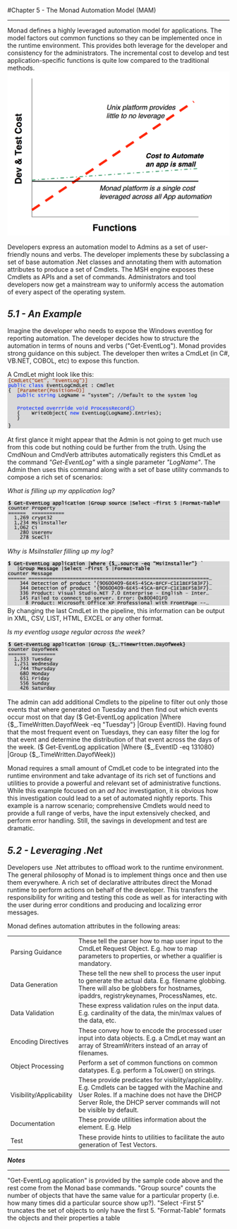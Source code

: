 #Chapter 5 - The Monad Automation Model (MAM)
___
Monad defines a highly leveraged automation model for applications.  The model factors out common functions so they can be implemented once in the runtime environment.  This provides both leverage for the developer and consistency for the administrators. The incremental cost to develop and test application-specific functions is quite low compared to the traditional methods.
![Funtions](images/funtions.png)

Developers express an automation model to Admins as a set of user-friendly nouns and verbs.  The developer implements these by subclassing a set of base automation .Net classes and annotating them with automation attributes to produce a set of Cmdlets.  The MSH engine exposes these Cmdlets as APIs and a set of commands.  Administrators and tool developers now get a mainstream way to uniformly access the automation of every aspect of the operating system.

## _5.1 - An Example_

Imagine the developer who needs to expose the Windows eventlog for reporting automation.  The developer decides how to structure the automation in terms of nouns and verbs ("Get-EventLog").  Monad provides strong guidance on this subject.  The developer then writes a CmdLet (in C#, VB.NET, COBOL, etc) to expose this function.

A CmdLet might look like this:
![Example 3](images/example-3.png)

At first glance it might appear that the Admin is not going to get much use from this code but nothing could be further from the truth.  Using the CmdNoun and CmdVerb attributes automatically registers this CmdLet as the command *"Get-EventLog"* with a single parameter *"LogName"*.  The Admin then uses this command along with a set of base utility commands to compose a rich set of scenarios:

_What is filling up my application log?_

![Example 4](images/example-4.png)

_Why is MsiInstaller filling up my log?_

![Example 5](images/example-5.png)
By changing the last CmdLet in the pipeline, this information can be output in XML, CSV, LIST, HTML, EXCEL or any other format.

_Is my eventlog usage regular across the week?_

![Example 6](images/example-6.png)


The admin can add additional Cmdlets to the pipeline to filter out only those events that where generated on Tuesday and then find out which events occur most on that day ($ Get-EventLog application |Where {$\_.TimeWritten.DayofWeek -eq "Tuesday"} |Group EventID).   Having found that the most frequent event on Tuesdays, they can easy filter the log for that event and determine the distribution of that event across the days of the week. ($ Get-EventLog application |Where {$\_.EventID -eq 131080} |Group {$\_.TimeWritten.DayofWeek})

Monad requires a small amount of CmdLet code to be integrated into the runtime environment and take advantage of its rich set of functions and utilities to provide a powerful and relevant set of administrative functions.  While this example focused on an _ad hoc_ investigation, it is obvious how this investigation could lead to a set of automated nightly reports.  This example is a narrow scenario; comprehensive Cmdlets would need to provide a full range of verbs, have the input extensively checked, and perform error handling.  Still, the savings in development and test are dramatic.

## _5.2 - Leveraging .Net_

Developers use .Net attributes to offload work to the runtime environment.  The general philosophy of Monad is to implement things once and then use them everywhere.  A rich set of declarative attributes direct the Monad runtime to perform actions on behalf of the developer.  This transfers the responsibility for writing and testing this code as well as for interacting with the user during error conditions and producing and localizing error messages.

Monad defines automation attributes in the following areas:

| | |
| --- | --- |
| Parsing Guidance | These tell the parser how to map user input to the CmdLet Request Object.  E.g. how to map parameters to properties, or whether a qualifier is mandatory. |
| Data Generation | These tell the new shell to process the user input to generate the actual data.  E.g. filename globbing. There will also be globbers for hostnames, ipaddrs, registrykeynames, ProcessNames, etc. |
| Data Validation | These express validation rules on the input data.  E.g. cardinality of the data, the min/max values of the data, etc. |
| Encoding Directives | These convey how to encode the processed user input into data objects.  E.g. a CmdLet may want an array of StreamWriters instead of an array of filenames. |
| Object Processing | Perform a set of common functions on common datatypes.  E.g. perform a ToLower() on strings. |
| Visibility/Applicability | These provide predicates for visiblity/applicablity.  E.g. Cmdlets can be tagged with the Machine and User Roles.  If a machine does not have the DHCP Server Role, the DHCP server commands will not be visible by default. |
| Documentation | These provide utilities information about the element.  E.g. Help |
| Test | These provide hints to utilities to facilitate the auto generation of Test Vectors. |


_**Notes**_
___
"Get-EventLog application" is provided by the sample code above and the rest come from the Monad base commands.  "Group source" counts the number of objects that have the same value for a particular property (i.e. how many times did a particular source show up?).  "Select -First 5" truncates the set of objects to only have the first 5.  "Format-Table" formats the objects and their properties a table
